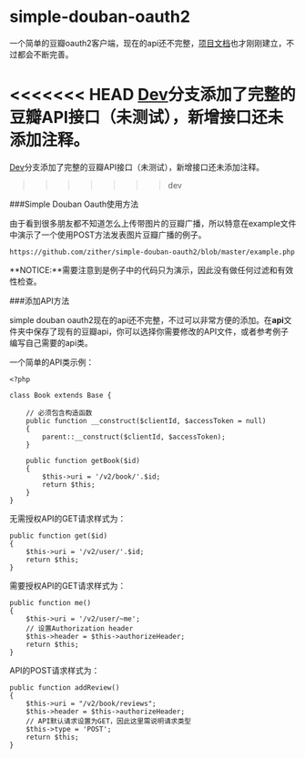 simple-douban-oauth2
====================

一个简单的豆瓣oauth2客户端，现在的api还不完整，[项目文档](http://zither.github.com/simple-douban-oauth2)也才刚刚建立，不过都会不断完善。

<<<<<<< HEAD
[Dev](https://github.com/zither/simple-douban-oauth2/tree/dev)分支添加了完整的豆瓣API接口（**未测试**），新增接口还未添加注释。
=======
[Dev](https://github.com/zither/simple-douban-oauth2/tree/dev)分支添加了完整的豆瓣API接口（未测试），新增接口还未添加注释。
>>>>>>> dev

###Simple Douban Oauth使用方法

由于看到很多朋友都不知道怎么上传带图片的豆瓣广播，所以特意在example文件中演示了一个使用POST方法发表图片豆瓣广播的例子。

    https://github.com/zither/simple-douban-oauth2/blob/master/example.php

**NOTICE:**需要注意到是例子中的代码只为演示，因此没有做任何过滤和有效性检查。

###添加API方法

simple douban oauth2现在的api还不完整，不过可以非常方便的添加。在**api**文件夹中保存了现有的豆瓣api，你可以选择你需要修改的API文件，或者参考例子编写自己需要的api类。

一个简单的API类示例：

    <?php

    class Book extends Base {
        
        // 必须包含构造函数
        public function __construct($clientId, $accessToken = null)
        {
            parent::__construct($clientId, $accessToken);
        }

        public function getBook($id)
        {
            $this->uri = '/v2/book/'.$id;
            return $this;
        }
    }


无需授权API的GET请求样式为：

    public function get($id)
    {
        $this->uri = '/v2/user/'.$id;
        return $this;
    }

需要授权API的GET请求样式为：

    public function me()
    {
        $this->uri = '/v2/user/~me';
        // 设置Authorization header
        $this->header = $this->authorizeHeader;
        return $this;
    }

API的POST请求样式为：

    public function addReview()
    {
        $this->uri = "/v2/book/reviews";
        $this->header = $this->authorizeHeader;
        // API默认请求设置为GET，因此这里需说明请求类型
        $this->type = 'POST';
        return $this;     
    }
